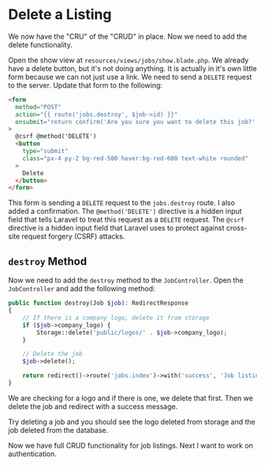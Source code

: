 # Delete a Listing

We now have the "CRU" of the "CRUD" in place. Now we need to add the delete functionality.

Open the show view at `resources/views/jobs/show.blade.php`. We already have a delete button, but it's not doing anything. It is actually in it's own little form because we can not just use a link. We need to send a `DELETE` request to the server. Update that form to the following:

```html
<form
  method="POST"
  action="{{ route('jobs.destroy', $job->id) }}"
  onsubmit="return confirm('Are you sure you want to delete this job?');"
>
  @csrf @method('DELETE')
  <button
    type="submit"
    class="px-4 py-2 bg-red-500 hover:bg-red-600 text-white rounded"
  >
    Delete
  </button>
</form>
```

This form is sending a `DELETE` request to the `jobs.destroy` route. I also added a confirmation. The `@method('DELETE')` directive is a hidden input field that tells Laravel to treat this request as a `DELETE` request. The `@csrf` directive is a hidden input field that Laravel uses to protect against cross-site request forgery (CSRF) attacks.

## `destroy` Method

Now we need to add the `destroy` method to the `JobController`. Open the `JobController` and add the following method:

```php
public function destroy(Job $job): RedirectResponse
{
    // If there is a company logo, delete it from storage
    if ($job->company_logo) {
        Storage::delete('public/logos/' . $job->company_logo);
    }

    // Delete the job
    $job->delete();

    return redirect()->route('jobs.index')->with('success', 'Job listing deleted successfully!');
}
```

We are checking for a logo and if there is one, we delete that first. Then we delete the job and redirect with a success message.

Try deleting a job and you should see the logo deleted from storage and the job deleted from the database.

Now we have full CRUD functionality for job listings. Next I want to work on authentication.
